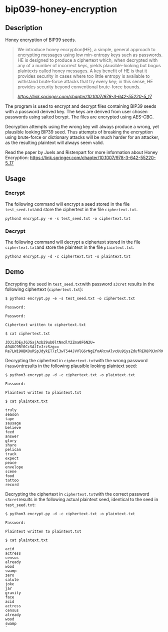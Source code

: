 # bip039-honey-encryption

## Description
Honey encryption of BIP39 seeds. 

> We introduce honey encryption(HE), a simple, general approach to encrypting messages using low min-entropy keys such as passwords. HE is designed to produce a ciphertext which, when decrypted with any of a number of incorrect keys, yields plausible-looking but bogus plaintexts called honey messages. A key benefit of HE is that it provides security in cases where too little entropy  is available to withstand brute-force attacks that try every key;  in this sense,  HE  provides  security  beyond  conventional  brute-force  bounds. 
> 
> <cite>https://link.springer.com/chapter/10.1007/978-3-642-55220-5_17</cite>

The program is used to encrypt and decrypt files containing BIP39 seeds with a password derived key. The keys are derived from user chosen passwords using salted bcrypt. The files are encrypted using AES-CBC.

Decryption attempts using the wrong key will always produce a wrong, yet plausible looking BIP39 seed. Thus attempts of breaking the encryption using brute-force or dictionary attacks will be much harder for an attacker, as the resulting plaintext will always seem valid.

Read the paper by Juels and Ristenpart for more information about Honey Encryption:
https://link.springer.com/chapter/10.1007/978-3-642-55220-5_17

## Usage
### Encrypt
The following command will encrypt a seed stored in the file `test_seed.txt`and store the ciphertext in the file `ciphertext.txt`.

`python3 encrypt.py -e -s test_seed.txt -o ciphertext.txt`



### Decrypt
The following command will decrypt a ciphertext stored in the file `ciphertext.txt`and store the plaintext in the file `plaintext.txt`.

`python3 encrypt.py -d -c ciphertext.txt -o plaintext.txt` 


## Demo
Encrypting the seed in `test_seed.txt`with password `s3cret` results in the following ciphertext (`ciphertext.txt`):
```
$ python3 encrypt.py -e -s test_seed.txt -o ciphertext.txt

Password:

Password:

Ciphertext written to ciphertext.txt

$ cat ciphertext.txt

JDJiJDEyJGJSajAzb29ub0ltNmdlY2Zma0F6N2U=
A94UC9Rf0CcSAtIvJrzSzg==
Re7LWi9HBKOuRSpJdykET7zl3wT544JVVlG6rNgEfoARcvAlvcUu9iysZdufRER8POJnPRCOv9pTrfulnWsR6At0eKUD8CSe3/ISmccFSOc2bb+X3n+6niv5oZUHHpwLvkowdDCwmHfpAvxg5L15OGtsDyLzqfr3HU1SlwFH1n5W6a2zYQt1T2BHeTXC6Sdvju44HQkCZHuboDHrMt1ut7NtgUa51a/DOB9GnXWp0KsAIvfIyxSbKQiBSfGT3LHwM1gU2y2gALQ39ain2IZ9MHvXcgiw/PL4RClh8iupq7NFvSP6pWTZS8iaiP7u5zp0QI8YZbubtqdChlIpp+GlekWgOBPxjXkw6Zbozomsy/PKRk6dd/2ickLRLM+vRfDI
```

Decrypting the ciphertext in `ciphertext.txt`with the wrong password `Passw0rd`results in the following plausible looking plaintext seed:
```
$ python3 encrypt.py -d -c ciphertext.txt -o plaintext.txt

Password:

Plaintext written to plaintext.txt

$ cat plaintext.txt

truly
season
tape
sausage
believe
feed
answer
glory
share
pelican
track
expect
peace
envelope
scene
food
tattoo
record
```

Decrypting the ciphertext in `ciphertext.txt`with the correct password `s3cret`results in the following actual plaintext seed, identical to the seed in `test_seed.txt`:
```
$ python3 encrypt.py -d -c ciphertext.txt -o plaintext.txt

Password:

Plaintext written to plaintext.txt

$ cat plaintext.txt

acid
actress
census
already
wood
swamp
zero
salute
joke
jar
gravity
face
acid
actress
census
already
wood
swamp
`


